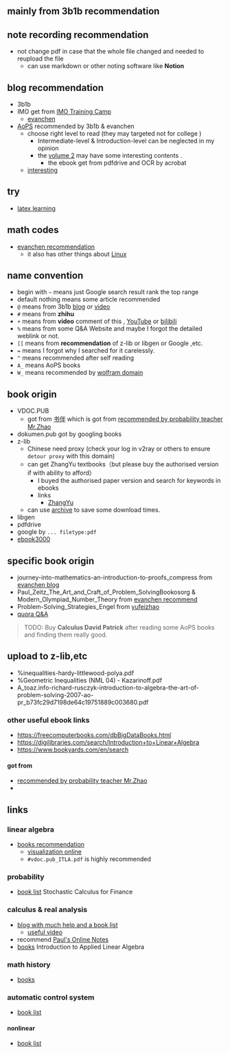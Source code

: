 ## mainly from 3b1b recommendation 
## note recording recommendation 
- not change pdf in case that the whole file changed and needed to reupload the file
  - can use markdown or other noting software like **Notion**  
## blog recommendation 
- 3b1b
- IMO get from [IMO Training Camp](https://sites.google.com/site/imocanada/)
  - [evanchen](https://web.evanchen.cc/faq-contest.html#C-0)
- [AoPS](https://artofproblemsolving.com/blog/articles/learn-problem-solving-approach-to-mathematics) recommended by 3b1b & evanchen  
  - choose right level to read (they may targeted not for college )
    - Intermediate-level & Introduction-level can be neglected in my opinion 
    - the [volume 2](https://www.aliyundrive.com/s/9civv9Evssm) may have some interesting contents .
      - the ebook get from pdfdrive and OCR by acrobat
  - [interesting ](https://artofproblemsolving.com/wiki/index.php/Proofs_without_words)
## try
- [latex learning ](https://artofproblemsolving.com/wiki/index.php/LaTeX)
## math codes
- [evanchen recommendation](https://web.evanchen.cc/techsupport.html)
  - it also has other things about [Linux](https://web.evanchen.cc/faq-linux.html) 
## name convention 
- begin with `~` means just Google search result rank the top range
- default nothing means some article recommended 
- `@` means from 3b1b [blog](https://www.3blue1brown.com/blog/book-recommendations) or [video](https://www.bilibili.com/video/BV1Kb4y167fE?spm_id_from=333.880.my_history.page.click)
- `#` means from **zhihu**
- `+` means from **video** comment of this , [YouTube](https://www.youtube.com/watch?v=-bc9EWhmDZg) or [bilibili](https://www.bilibili.com/video/BV1Kb4y167fE?spm_id_from=333.880.my_history.page.click)
- `%` means from some Q&A Website and maybe I forgot the detailed weblink or not.
- `[[` means from **recommendation** of z-lib or libgen or Google ,etc.
- `=` means I forgot why I searched for it carelessly. 
- `^` means recommended after self reading 
- `A_` means AoPS books
- `W_` means recommended by [wolfram domain](https://mathworld.wolfram.com/EulerFormula.html)
## book origin 
- VDOC.PUB
  - got from [书伴](https://bookfere.com/ebook) which is got from [recommended by probability teacher Mr.Zhao ](https://www.zhihu.com/question/356005353/answer/2246176461?utm_medium=social&utm_source=qzone&utm_oi=829243124659388416)
- dokumen.pub got by googling books
- z-lib
  - Chinese need proxy (check your log in v2ray or others to ensure `detour proxy` with this domain)
  - can get ZhangYu textbooks（but please buy the authorised version if with ability to afford）
    - I buyed the authorised paper version and search for keywords in ebooks
    - links
      - [ZhangYu](https://zh.u1lib.org/book/19091643/885345/?wrongHash)
  - can use [archive](https://archive.org/download/the-art-of-problem-solving-prealgebra-by-richard-rusczyck-david-patrick-ravi-boppana-z-lib.org) to save some download times.
- libgen
- pdfdrive
- google by `... filetype:pdf`
- [ebook3000](http://www.ebook3000.com)
## specific book origin 
- journey-into-mathematics-an-introduction-to-proofs_compress from [evanchen blog](https://web.evanchen.cc/wherestart.html)
- Paul_Zeitz_The_Art_and_Craft_of_Problem_SolvingBookosorg & Modern_Olympiad_Number_Theory from [evanchen recommend](https://web.evanchen.cc/recommend.html)
- Problem-Solving_Strategies_Engel from [yufeizhao](https://yufeizhao.com/olympiad/#book-recommendations)
- [quora Q&A](https://www.quora.com/What-are-some-good-books-on-inequalities)

> TODO: Buy **Calculus David Patrick** after reading some AoPS books and finding them really good.

## upload to z-lib,etc
- %inequalities-hardy-littlewood-polya.pdf
- %Geometric Inequalities (NML 04) - Kazarinoff.pdf
- A_toaz.info-richard-rusczyk-introduction-to-algebra-the-art-of-problem-solving-2007-ao-pr_b73fc29d7198de64c19751889c003680.pdf
### other useful ebook links
- https://freecomputerbooks.com/dbBigDataBooks.html
- https://digilibraries.com/search/Introduction+to+Linear+Algebra
- https://www.bookyards.com/en/search
#### got from
- [recommended by probability teacher Mr.Zhao ](https://www.zhihu.com/question/356005353/answer/2246176461?utm_medium=social&utm_source=qzone&utm_oi=829243124659388416)
- 
## links
### linear algebra
- [books recommendation](https://www.zhihu.com/question/19869518)
  - [visualization online](http://immersivemath.com/ila/ch08_rank/ch08.html)
  - `#vdoc.pub_ITLA.pdf` is highly recommended  
### probability 
- [book list](https://www.zhihu.com/question/19995680)
Stochastic Calculus for Finance

### calculus & real analysis  
- [blog with much help and a book list](https://www.cnblogs.com/iMath/p/9810722.html)
  - [useful video](https://www.bilibili.com/video/av64578050/?p=2&spm_id_from=pageDriver)
- recommend [Paul's Online Notes](https://tutorial.math.lamar.edu/Classes/CalcI/CalcI.aspx)
- [books](https://www.zhihu.com/question/58305986)
Introduction to Applied Linear Algebra


### math history 
- [books](https://math.stackexchange.com/questions/31058/good-books-on-math-history)

### automatic control system
- [book list](https://www.zhihu.com/question/41644977)
#### nonlinear
- [book list](https://www.researchgate.net/post/I_want_to_study_Nonlinear_control_can_any_body_recommend_a_book_or_Videotutorials)